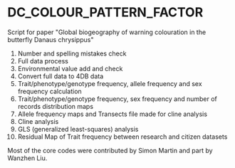 # DC_COLOUR_PATTERN_FACTOR
Script for paper "Global biogeography of warning colouration in the butterfly Danaus chrysippus"

1. Number and spelling mistakes check
2. Full data process 
3. Environmental value add and check
4. Convert full data to 4DB data
5. Trait/phenotype/genotype frequency, allele frequency and sex frequency calculation
6. Trait/phenotype/genotype frequency, sex frequency and number of records distribution maps
7. Allele frequency maps and Transects file made for cline analysis
8. Cline analysis
9. GLS (generalized least-squares) analysis
10. Residual Map of Trait frequency between research and citizen datasets

Most of the core codes were contributed by Simon Martin and part by Wanzhen Liu.
